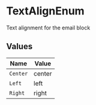 # TextAlignEnum

Text alignment for the email block


## Values

| Name     | Value    |
| -------- | -------- |
| `Center` | center   |
| `Left`   | left     |
| `Right`  | right    |